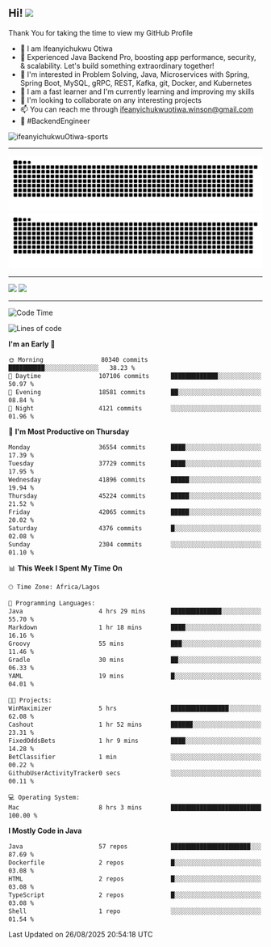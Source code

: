 <!-- BLOG-POST-LIST:START --><!-- BLOG-POST-LIST:END -->

## Hi! <img src="https://media.giphy.com/media/hvRJCLFzcasrR4ia7z/giphy.gif" width="4%"> 

Thank You for taking the time to view my GitHub Profile

- 👋 I am Ifeanyichukwu Otiwa
- 🚀 Experienced Java Backend Pro, boosting app performance, security, & scalability. Let's build something extraordinary together!
- 👀 I'm interested in Problem Solving, Java, Microservices with Spring, Spring Boot, MySQL, gRPC, REST, Kafka, git, Docker, and Kubernetes
- 🌱 I am a fast learner and I'm currently learning and improving my skills
- 💞️ I'm looking to collaborate on any interesting projects
- 📫 You can reach me through ifeanyichukwuotiwa.winson@gmail.com
- 🚀 #BackendEngineer

<p align="left" marginTop="10px"> <img src="https://komarev.com/ghpvc/?username=ifeanyichukwuOtiwa-sports&label=Profile%20views&color=0e75b6&style=for-the-badge" alt="ifeanyichukwuOtiwa-sports" /> </p>

***

<!--🐍📈SNAKEGRAPH / 🌐WEBSITE: https://github.com/Platane/snk -->
![github contribution grid snake animation](https://raw.githubusercontent.com/ifeanyichukwuOtiwa-sports/ifeanyichukwuOtiwa-sports/output/github-contribution-grid-snake-dark.svg#gh-dark-mode-only)![github contribution grid snake animation](https://raw.githubusercontent.com/ifeanyichukwuOtiwa-sports/ifeanyichukwuOtiwa-sports/output/github-contribution-grid-snake.svg#gh-light-mode-only)

***

<p float="left">
  <img float="left" src="https://github-readme-stats.vercel.app/api?username=ifeanyichukwuOtiwa-sports&count_private=true&include_all_commits=true&theme=react&show_icons=true" />
  <img float="right" src="https://github-readme-stats.vercel.app/api/top-langs/?username=ifeanyichukwuOtiwa-sports&layout=compact&show_icons=true&theme=react" /> 
</p>

***



<!--START_SECTION:waka-->
![Code Time](http://img.shields.io/badge/Code%20Time-4%2C117%20hrs%2021%20mins-blue)

![Lines of code](https://img.shields.io/badge/From%20Hello%20World%20I%27ve%20Written-61.3%20million%20lines%20of%20code-blue)

**I'm an Early 🐤** 

```text
🌞 Morning                80340 commits       ██████████░░░░░░░░░░░░░░░   38.23 % 
🌆 Daytime                107106 commits      █████████████░░░░░░░░░░░░   50.97 % 
🌃 Evening                18581 commits       ██░░░░░░░░░░░░░░░░░░░░░░░   08.84 % 
🌙 Night                  4121 commits        ░░░░░░░░░░░░░░░░░░░░░░░░░   01.96 % 
```
📅 **I'm Most Productive on Thursday** 

```text
Monday                   36554 commits       ████░░░░░░░░░░░░░░░░░░░░░   17.39 % 
Tuesday                  37729 commits       ████░░░░░░░░░░░░░░░░░░░░░   17.95 % 
Wednesday                41896 commits       █████░░░░░░░░░░░░░░░░░░░░   19.94 % 
Thursday                 45224 commits       █████░░░░░░░░░░░░░░░░░░░░   21.52 % 
Friday                   42065 commits       █████░░░░░░░░░░░░░░░░░░░░   20.02 % 
Saturday                 4376 commits        █░░░░░░░░░░░░░░░░░░░░░░░░   02.08 % 
Sunday                   2304 commits        ░░░░░░░░░░░░░░░░░░░░░░░░░   01.10 % 
```


📊 **This Week I Spent My Time On** 

```text
🕑︎ Time Zone: Africa/Lagos

💬 Programming Languages: 
Java                     4 hrs 29 mins       ██████████████░░░░░░░░░░░   55.70 % 
Markdown                 1 hr 18 mins        ████░░░░░░░░░░░░░░░░░░░░░   16.16 % 
Groovy                   55 mins             ███░░░░░░░░░░░░░░░░░░░░░░   11.46 % 
Gradle                   30 mins             ██░░░░░░░░░░░░░░░░░░░░░░░   06.33 % 
YAML                     19 mins             █░░░░░░░░░░░░░░░░░░░░░░░░   04.01 % 

🐱‍💻 Projects: 
WinMaximizer             5 hrs               ████████████████░░░░░░░░░   62.08 % 
Cashout                  1 hr 52 mins        ██████░░░░░░░░░░░░░░░░░░░   23.31 % 
FixedOddsBets            1 hr 9 mins         ████░░░░░░░░░░░░░░░░░░░░░   14.28 % 
BetClassifier            1 min               ░░░░░░░░░░░░░░░░░░░░░░░░░   00.22 % 
GithubUserActivityTracker0 secs              ░░░░░░░░░░░░░░░░░░░░░░░░░   00.11 % 

💻 Operating System: 
Mac                      8 hrs 3 mins        █████████████████████████   100.00 % 
```

**I Mostly Code in Java** 

```text
Java                     57 repos            ██████████████████████░░░   87.69 % 
Dockerfile               2 repos             █░░░░░░░░░░░░░░░░░░░░░░░░   03.08 % 
HTML                     2 repos             █░░░░░░░░░░░░░░░░░░░░░░░░   03.08 % 
TypeScript               2 repos             █░░░░░░░░░░░░░░░░░░░░░░░░   03.08 % 
Shell                    1 repo              ░░░░░░░░░░░░░░░░░░░░░░░░░   01.54 % 
```




 Last Updated on 26/08/2025 20:54:18 UTC
<!--END_SECTION:waka-->

<!--
<p align="center">
![trophy](https://github-profile-trophy.vercel.app/?username=ifeanyichukwuOtiwa-sports&theme=onedark) (https://github.com/ryo-ma/github-profile-trophy)
</p>
-->

<!---
ifeanyi-otiwa/ifeanyi-otiwa is a ✨ special ✨ repository because its `README.md` (this file) appears on your GitHub profile.
You can click the Preview link to take a look at your changes.
--->
